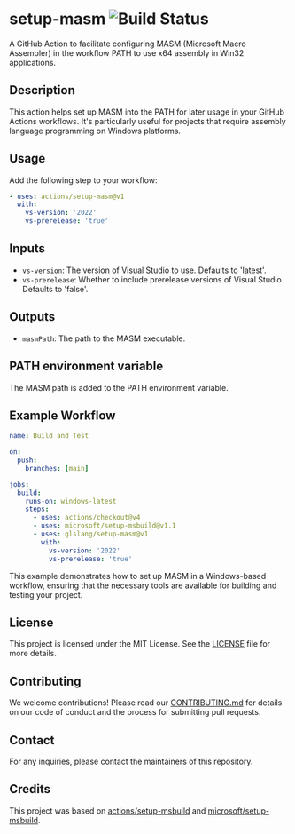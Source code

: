 # setup-masm ![Build Status](https://github.com/glslang/setup-masm/actions/workflows/ci.yaml/badge.svg)

A GitHub Action to facilitate configuring MASM (Microsoft Macro Assembler) in the workflow PATH to use x64 assembly in Win32 applications.

## Description

This action helps set up MASM into the PATH for later usage in your GitHub Actions workflows. It's particularly useful for projects that require assembly language programming on Windows platforms.

## Usage

Add the following step to your workflow:

```yaml
- uses: actions/setup-masm@v1
  with:
    vs-version: '2022'
    vs-prerelease: 'true'
```

## Inputs

- `vs-version`: The version of Visual Studio to use. Defaults to 'latest'.
- `vs-prerelease`: Whether to include prerelease versions of Visual Studio. Defaults to 'false'.

## Outputs

- `masmPath`: The path to the MASM executable.

## PATH environment variable

The MASM path is added to the PATH environment variable.

## Example Workflow

```yaml
name: Build and Test

on:
  push:
    branches: [main]

jobs:
  build:
    runs-on: windows-latest
    steps:
      - uses: actions/checkout@v4
      - uses: microsoft/setup-msbuild@v1.1
      - uses: glslang/setup-masm@v1
        with:
          vs-version: '2022'
          vs-prerelease: 'true'
```

This example demonstrates how to set up MASM in a Windows-based workflow, ensuring that the necessary tools are available for building and testing your project.

## License

This project is licensed under the MIT License. See the [LICENSE](LICENSE) file for more details.

## Contributing

We welcome contributions! Please read our [CONTRIBUTING.md](CONTRIBUTING.md) for details on our code of conduct and the process for submitting pull requests.

## Contact

For any inquiries, please contact the maintainers of this repository.

## Credits

This project was based on [actions/setup-msbuild](https://github.com/actions/setup-msbuild) and [microsoft/setup-msbuild](https://github.com/microsoft/setup-msbuild).
